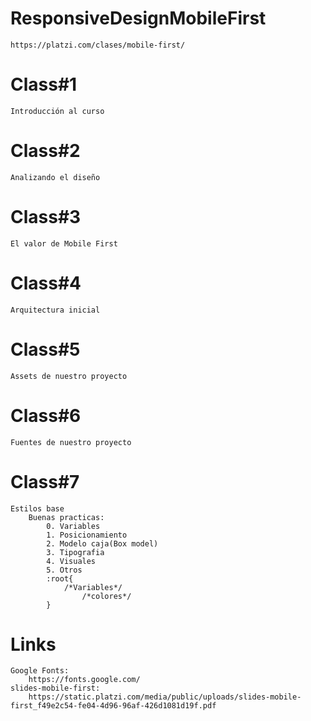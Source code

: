 # ResponsiveDesignMobileFirst
    https://platzi.com/clases/mobile-first/
# Class#1
    Introducción al curso
# Class#2
    Analizando el diseño
# Class#3
    El valor de Mobile First
# Class#4
    Arquitectura inicial
# Class#5
    Assets de nuestro proyecto
# Class#6
    Fuentes de nuestro proyecto
# Class#7
    Estilos base
        Buenas practicas:
            0. Variables
            1. Posicionamiento
            2. Modelo caja(Box model)
            3. Tipografia
            4. Visuales
            5. Otros 
            :root{
                /*Variables*/
                    /*colores*/
            }
# Links
    Google Fonts:
        https://fonts.google.com/
    slides-mobile-first:
        https://static.platzi.com/media/public/uploads/slides-mobile-first_f49e2c54-fe04-4d96-96af-426d1081d19f.pdf